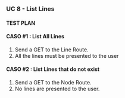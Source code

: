 ### UC 8 - List Lines ###

#### TEST PLAN ####

#### CASO #1 : List All Lines ####
  
 1. Send a GET to the Line Route.
 2. All the lines must be presented to the user
 
#### CASO #2 : List Lines that do not exist ####

 1. Send a GET to the Node Route.
 2. No lines are presented to the user.